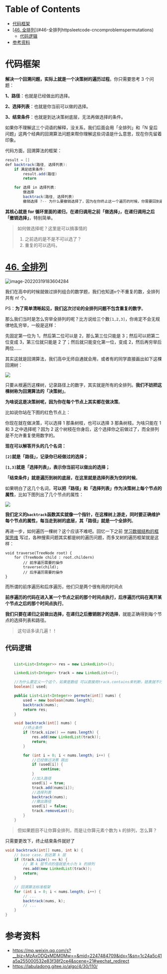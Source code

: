 # Table of Contents

* [代码框架](#代码框架)
* [[46. 全排列](https://leetcode-cn.com/problems/permutations/)](#46-全排列httpsleetcode-cncomproblemspermutations)
  * [代码逻辑](#代码逻辑)
* [参考资料](#参考资料)


# 代码框架



**解决一个回溯问题，实际上就是一个决策树的遍历过程**。你只需要思考 3 个问题：

**1、路径**：也就是已经做出的选择。

**2、选择列表**：也就是你当前可以做的选择。

**3、结束条件**：也就是到达决策树底层，无法再做选择的条件。

如果你不理解这三个词语的解释，没关系，我们后面会用「全排列」和「N 皇后问题」这两个经典的回溯算法问题来帮你理解这些词语是什么意思，现在你先留着印象。

代码方面，回溯算法的框架：

```java
result = []
def backtrack(路径, 选择列表):
    if 满足结束条件:
        result.add(路径)
        return

    for 选择 in 选择列表:
        做选择
        backtrack(路径, 选择列表)
        撤销选择 ?-- 为什么要撤销选择了，因为在你终止这一个遍历的时候，你需要回到最初的节点，做下一次的决策选择，你需要清空当前存储的临时变量。
```

**其核心就是 for 循环里面的递归，在递归调用之前「做选择」，在递归调用之后「撤销选择」**，特别简单。

> 如何做选择呢？这里是可以搞事情的
>
> 1. 之前选的是不是不可以选了？
> 2. 重复的可以选吗，



# [46. 全排列](https://leetcode-cn.com/problems/permutations/)


![image-20220319183604284](.images/image-20220319183604284.png)

我们在高中的时候就做过排列组合的数学题，我们也知道`n`个不重复的数，全排列共有 n! 个。

PS：**为了简单清晰起见，我们这次讨论的全排列问题不包含重复的数字**。

那么我们当时是怎么穷举全排列的呢？比方说给三个数`[1,2,3]`，你肯定不会无规律地乱穷举，一般是这样：

先固定第一位为 1，然后第二位可以是 2，那么第三位只能是 3；然后可以把第二位变成 3，第三位就只能是 2 了；然后就只能变化第一位，变成 2，然后再穷举后两位……

其实这就是回溯算法，我们高中无师自通就会用，或者有的同学直接画出如下这棵回溯树：

![](.images/下载-1647686130890.png)

只要从根遍历这棵树，记录路径上的数字，其实就是所有的全排列。**我们不妨把这棵树称为回溯算法的「决策树」**。

**为啥说这是决策树呢，因为你在每个节点上其实都在做决策**。


比如说你站在下图的红色节点上：



你现在就在做决策，可以选择 1 那条树枝，也可以选择 3 那条树枝。为啥只能在 1 和 3 之中选择呢？因为 2 这个树枝在你身后，这个选择你之前做过了，而全排列是不允许重复使用数字的。

**现在可以解答开头的几个名词：**

**`[2]`就是「路径」，记录你已经做过的选择；**

**`[1,3]`就是「选择列表」，表示你当前可以做出的选择；**

**「结束条件」就是遍历到树的底层，在这里就是选择列表为空的时候**。

如果明白了这几个名词，**可以把「路径」和「选择列表」作为决策树上每个节点的属性**，比如下图列出了几个节点的属性：

![](.images/下载-1647686689881.png)







**我们定义的`backtrack`函数其实就像一个指针，在这棵树上游走，同时要正确维护每个节点的属性，每当走到树的底层，其「路径」就是一个全排列**。

再进一步，如何遍历一棵树？这个应该不难吧。回忆一下之前 [学习数据结构的框架思维](http://mp.weixin.qq.com/s?__biz=MzAxODQxMDM0Mw==&mid=2247484520&idx=1&sn=2c6507c7f25c0fd29fd1d146ee3b067c&chksm=9bd7fa60aca073763785418d15ed03c9debdd93ca36f4828fa809990116b1e7536c3f68a7b71&scene=21#wechat_redirect) 写过，各种搜索问题其实都是树的遍历问题，而多叉树的遍历框架就是这样：

```
void traverse(TreeNode root) {
    for (TreeNode child : root.childern)
        // 前序遍历需要的操作
        traverse(child);
        // 后序遍历需要的操作
}
```

而所谓的前序遍历和后序遍历，他们只是两个很有用的时间点

**前序遍历的代码在进入某一个节点之前的那个时间点执行，后序遍历代码在离开某个节点之后的那个时间点执行**。

**我们只要在递归之前做出选择，在递归之后撤销刚才的选择**，就能正确得到每个节点的选择列表和路径。

> 这句话多读几遍！！



## 代码逻辑

```java

    List<List<Integer>> res = new LinkedList<>();

    LinkedList<Integer> track = new LinkedList<>();

    //为什么要定义一个这个，如果是数组 可以直接用track.contains来判断，链表就不行了。
    boolean[] used;

    public List<List<Integer>> permute(int[] nums) {
        used = new boolean[nums.length];
        backtrack(nums);
        return res;
    }

    void backtrack(int[] nums) {
        //终止条件
        if (track.size() == nums.length) {
            res.add(new LinkedList(track));
            return;
        }

        for (int i = 0; i < nums.length; i++) {
            //已经做过决策 跳出
            if (used[i]) {
                continue;
            }
            //加入路径
            used[i] = true;
            track.add(nums[i]);
            //选择列表
            backtrack(nums);
            //撤出路径
            used[i] = false;
            track.removeLast();
        }
    }
```



>  但如果题目不让你算全排列，而是让你算元素个数为 `k` 的排列，怎么算？

只需要更改下，终止结束条件就好了

```java
void backtrack(int[] nums, int k) {
    // base case，到达第 k 层
    if (track.size() == k) {
        // 第 k 层节点的值就是大小为 k 的排列
        res.add(new LinkedList(track));
        return;
    }

    // 回溯算法标准框架
    for (int i = 0; i < nums.length; i++) {
        // ...
        backtrack(nums, k);
        // ...
    }
}
```







# 参考资料

+ https://mp.weixin.qq.com/s?__biz=MzAxODQxMDM0Mw==&mid=2247484709&idx=1&sn=1c24a5c41a5a255000532e83f38f2ce4&scene=21#wechat_redirect
+ https://labuladong.gitee.io/algo/4/30/110/

